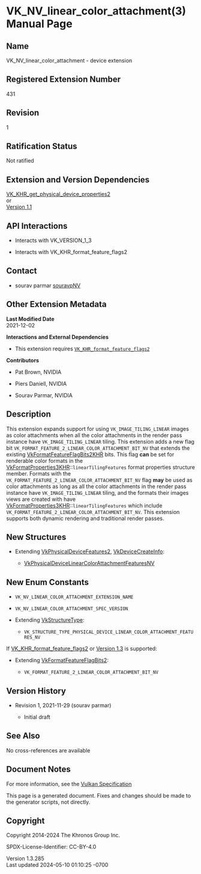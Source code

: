 # VK_NV_linear_color_attachment(3) Manual Page

## Name

VK_NV_linear_color_attachment - device extension



## <a href="#_registered_extension_number" class="anchor"></a>Registered Extension Number

431

## <a href="#_revision" class="anchor"></a>Revision

1

## <a href="#_ratification_status" class="anchor"></a>Ratification Status

Not ratified

## <a href="#_extension_and_version_dependencies" class="anchor"></a>Extension and Version Dependencies

[VK_KHR_get_physical_device_properties2](https://registry.khronos.org/vulkan/specs/1.3-extensions/man/html/VK_KHR_get_physical_device_properties2.html)  
or  
[Version 1.1](#versions-1.1)  

## <a href="#_api_interactions" class="anchor"></a>API Interactions

- Interacts with VK_VERSION_1_3

- Interacts with VK_KHR_format_feature_flags2

## <a href="#_contact" class="anchor"></a>Contact

- sourav parmar <a
  href="https://github.com/KhronosGroup/Vulkan-Docs/issues/new?body=%5BVK_NV_linear_color_attachment%5D%20@souravpNV%0A*Here%20describe%20the%20issue%20or%20question%20you%20have%20about%20the%20VK_NV_linear_color_attachment%20extension*"
  target="_blank" rel="nofollow noopener"><em></em>souravpNV</a>

## <a href="#_other_extension_metadata" class="anchor"></a>Other Extension Metadata

**Last Modified Date**  
2021-12-02

**Interactions and External Dependencies**  
- This extension requires
  [`VK_KHR_format_feature_flags2`](https://registry.khronos.org/vulkan/specs/1.3-extensions/man/html/VK_KHR_format_feature_flags2.html)

**Contributors**  
- Pat Brown, NVIDIA

- Piers Daniell, NVIDIA

- Sourav Parmar, NVIDIA

## <a href="#_description" class="anchor"></a>Description

This extension expands support for using `VK_IMAGE_TILING_LINEAR` images
as color attachments when all the color attachments in the render pass
instance have `VK_IMAGE_TILING_LINEAR` tiling. This extension adds a new
flag bit `VK_FORMAT_FEATURE_2_LINEAR_COLOR_ATTACHMENT_BIT_NV` that
extends the existing
[VkFormatFeatureFlagBits2KHR](https://registry.khronos.org/vulkan/specs/1.3-extensions/man/html/VkFormatFeatureFlagBits2KHR.html) bits.
This flag **can** be set for renderable color formats in the
[VkFormatProperties3KHR](https://registry.khronos.org/vulkan/specs/1.3-extensions/man/html/VkFormatProperties3KHR.html)::`linearTilingFeatures`
format properties structure member. Formats with the
`VK_FORMAT_FEATURE_2_LINEAR_COLOR_ATTACHMENT_BIT_NV` flag **may** be
used as color attachments as long as all the color attachments in the
render pass instance have `VK_IMAGE_TILING_LINEAR` tiling, and the
formats their images views are created with have
[VkFormatProperties3KHR](https://registry.khronos.org/vulkan/specs/1.3-extensions/man/html/VkFormatProperties3KHR.html)::`linearTilingFeatures`
which include `VK_FORMAT_FEATURE_2_LINEAR_COLOR_ATTACHMENT_BIT_NV`. This
extension supports both dynamic rendering and traditional render passes.

## <a href="#_new_structures" class="anchor"></a>New Structures

- Extending [VkPhysicalDeviceFeatures2](https://registry.khronos.org/vulkan/specs/1.3-extensions/man/html/VkPhysicalDeviceFeatures2.html),
  [VkDeviceCreateInfo](https://registry.khronos.org/vulkan/specs/1.3-extensions/man/html/VkDeviceCreateInfo.html):

  - [VkPhysicalDeviceLinearColorAttachmentFeaturesNV](https://registry.khronos.org/vulkan/specs/1.3-extensions/man/html/VkPhysicalDeviceLinearColorAttachmentFeaturesNV.html)

## <a href="#_new_enum_constants" class="anchor"></a>New Enum Constants

- `VK_NV_LINEAR_COLOR_ATTACHMENT_EXTENSION_NAME`

- `VK_NV_LINEAR_COLOR_ATTACHMENT_SPEC_VERSION`

- Extending [VkStructureType](https://registry.khronos.org/vulkan/specs/1.3-extensions/man/html/VkStructureType.html):

  - `VK_STRUCTURE_TYPE_PHYSICAL_DEVICE_LINEAR_COLOR_ATTACHMENT_FEATURES_NV`

If [VK_KHR_format_feature_flags2](https://registry.khronos.org/vulkan/specs/1.3-extensions/man/html/VK_KHR_format_feature_flags2.html) or
[Version 1.3](#versions-1.3) is supported:

- Extending [VkFormatFeatureFlagBits2](https://registry.khronos.org/vulkan/specs/1.3-extensions/man/html/VkFormatFeatureFlagBits2.html):

  - `VK_FORMAT_FEATURE_2_LINEAR_COLOR_ATTACHMENT_BIT_NV`

## <a href="#_version_history" class="anchor"></a>Version History

- Revision 1, 2021-11-29 (sourav parmar)

  - Initial draft

## <a href="#_see_also" class="anchor"></a>See Also

No cross-references are available

## <a href="#_document_notes" class="anchor"></a>Document Notes

For more information, see the <a
href="https://registry.khronos.org/vulkan/specs/1.3-extensions/html/vkspec.html#VK_NV_linear_color_attachment"
target="_blank" rel="noopener">Vulkan Specification</a>

This page is a generated document. Fixes and changes should be made to
the generator scripts, not directly.

## <a href="#_copyright" class="anchor"></a>Copyright

Copyright 2014-2024 The Khronos Group Inc.

SPDX-License-Identifier: CC-BY-4.0

Version 1.3.285  
Last updated 2024-05-10 01:10:25 -0700
